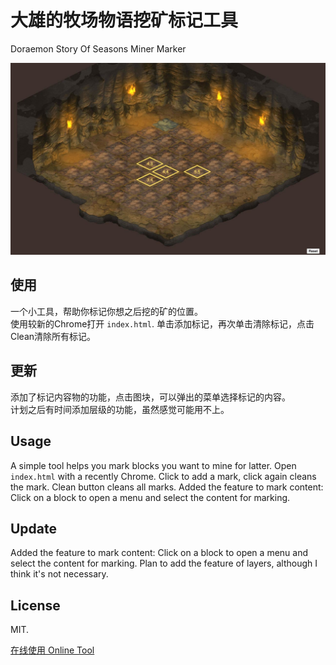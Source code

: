 # 大雄的牧场物语挖矿标记工具
Doraemon Story Of Seasons Miner Marker

![Screen Shot](screenshot.jpg?raw=true "Screen Shot")
## 使用
一个小工具，帮助你标记你想之后挖的矿的位置。<br>
使用较新的Chrome打开 `index.html`. 单击添加标记，再次单击清除标记，点击Clean清除所有标记。<br>

## 更新
添加了标记内容物的功能，点击图块，可以弹出的菜单选择标记的内容。<br>
计划之后有时间添加层级的功能，虽然感觉可能用不上。<br>


## Usage
A simple tool helps you mark blocks you want to mine for latter.
Open `index.html` with a recently Chrome. Click to add a mark, click again cleans the mark. Clean button cleans all marks.
Added the feature to mark content: Click on a block to open a menu and select the content for marking.

## Update
Added the feature to mark content: Click on a block to open a menu and select the content for marking.
Plan to add the feature of layers, although I think it's not necessary.


## License

MIT.

[在线使用 Online Tool](https://kailous.github.io/Doraemon-Story-Of-Seasons-Miner-Marker/)

